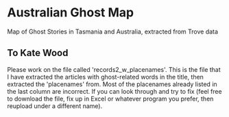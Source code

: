 # Australian Ghost Map
Map of Ghost Stories in Tasmania and Australia, extracted from Trove data

## To Kate Wood
Please work on the file called 'records2_w_placenames'. This is the file that I have extracted the articles with ghost-related words in the title, then extracted the 'placenames' from. Most of the placenames already listed in the last column are incorrect. If you can look through and try to fix (feel free to download the file, fix up in Excel or whatever program you prefer, then reupload under a different name).
